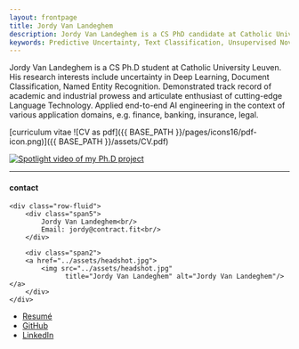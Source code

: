```yaml
---
layout: frontpage
title: Jordy Van Landeghem
description: Jordy Van Landeghem is a CS PhD candidate at Catholic University Leuven. 
keywords: Predictive Uncertainty, Text Classification, Unsupervised Novelty Detection, Monte Carlo Dropout
---
```


Jordy Van Landeghem is a CS Ph.D student at Catholic University Leuven. His research interests include uncertainty in Deep Learning, Document Classification, Named Entity Recognition.
Demonstrated track record of academic and industrial prowess and articulate enthusiast of cutting-edge Language Technology. Applied end-to-end AI engineering in the context of various application domains, e.g. finance, banking, insurance, legal. 

[curriculum vitae ![CV as pdf]({{ BASE_PATH }}/pages/icons16/pdf-icon.png)]({{ BASE_PATH }}/assets/CV.pdf)<br/>

[![Spotlight video of my Ph.D project ](https://img.youtube.com/vi/HYd_afHn3DU/maxresdefault.jpg)](https://youtu.be/HYd_afHn3DU)

---
<!---  https://marisacarlos.com/pages/create-simple-academic-website --->


<div class="container">
<h4><a name="contact"></a>contact</h4>

    <div class="row-fluid">
        <div class="span5">
            Jordy Van Landeghem<br/>
            Email: jordy@contract.fit<br/>
        </div>

        <div class="span2">
        <a href="../assets/headshot.jpg">
            <img src="../assets/headshot.jpg"
                  title="Jordy Van Landeghem" alt="Jordy Van Landeghem"/></a>
        </div>
    </div>
</div>

<div class="navbar">
  <div class="navbar-inner">
      <ul class="nav">
          <li><a href="{{ BASE_PATH }}/assets/CV.pdf">Resumé</a></li>
          <li><a href="https://github.com/jordy-vl">GitHub</a></li>
          <li><a href="https://www.linkedin.com/in/jordy-van-landeghem-3b1166b3/">LinkedIn</a></li>
      </ul>
  </div>
</div>